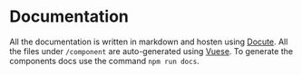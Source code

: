 # Documentation

All the documentation is written in markdown and hosten using [Docute](https://docute.org/).
All the files under `/component` are auto-generated using [Vuese](https://vuese.org/).
To generate the components docs use the command `npm run docs`.
